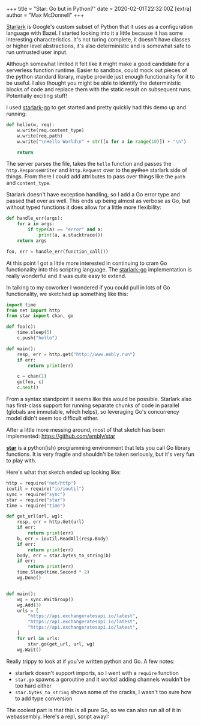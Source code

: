 +++
title = "Star: Go but in Python?"
date = 2020-02-01T22:32:00Z
[extra]
author = "Max McDonnell"
+++

[Starlark](https://github.com/bazelbuild/starlark) is Google's custom subset of Python that it uses as a configuration language with Bazel. I started looking into it a little because it has some interesting characteristics. It's not turing complete, it doesn't have classes or higher level abstractions, it's also deterministic and is somewhat safe to run untrusted user input.

Although somewhat limited it felt like it might make a good candidate for a serverless function runtime. Easier to sandbox, could mock out pieces of the python standard library, maybe provide just enough functionality for it to be useful. I also thought you might be able to identify the deterministic blocks of code and replace them with the static result on subsequent runs. Potentially exciting stuff!

I used [starlark-go](https://github.com/google/starlark-go) to get started and pretty quickly had this demo up and running:

```python
def hello(w, req):
    w.write(req.content_type)
    w.write(req.path)
    w.write("\nHello World\n" + str([x for x in range(10)]) + "\n")

    return
```
The server parses the file, takes the `hello` function and passes the `http.ResponseWriter` and `http.Request` over to the ~~python~~ starlark side of things. From there I could add attributes to pass over things like the `path` and `content_type`.

Starlark doesn't have exception handling, so I add a Go error type and passed that over as well. This ends up being almost as verbose as Go, but without typed functions it does allow for a little more flexibility:
```python
def handle_err(args):
    for a in args:
        if type(a) == "error" and a:
            print(a, a.stacktrace())
    return args

foo, err = handle_err(function_call())
```

At this point I got a little more interested in continuing to cram Go functionality into this scripting language. The [starlark-go](https://github.com/google/starlark-go) implementation is really wonderful and it was quite easy to extend.

In talking to my coworker I wondered if you could pull in lots of Go functionality, we sketched up something like this:

```python
import time
from net import http
from star import chan, go

def foo(c):
    time.sleep(5)
    c.push("hello")

def main():
    resp, err = http.get("http://www.embly.run")
    if err:
        return print(err)

    c = chan(1)
    go(foo, c)
    c.next()
```

From a syntax standpoint it seems like this would be possible. Starlark also has first-class support for running separate chunks of code in parallel (globals are immutable, which helps), so leveraging Go's concurrency model didn't seem too difficult either.

After a little more messing around, most of that sketch has been implemented: https://github.com/embly/star

[**star**](https://github.com/embly/star) is a python(ish) programming environment that lets you call Go library functions. It is very fragile and shouldn't be taken seriously, but it's very fun to play with.

Here's what that sketch ended up looking like:

```python
http = require("net/http")
ioutil = require("io/ioutil")
sync = require("sync")
star = require("star")
time = require("time")

def get_url(url, wg):
    resp, err = http.Get(url)
    if err:
        return print(err)
    b, err = ioutil.ReadAll(resp.Body)
    if err:
        return print(err)
    body, err = star.bytes_to_string(b)
    if err:
        return print(err)
    time.Sleep(time.Second * 2)
    wg.Done()


def main():
    wg = sync.WaitGroup()
    wg.Add(3)
    urls = [
        "https://api.exchangeratesapi.io/latest",
        "https://api.exchangeratesapi.io/latest",
        "https://api.exchangeratesapi.io/latest",
    ]
    for url in urls:
        star.go(get_url, url, wg)
    wg.Wait()
```

Really trippy to look at if you've written python and Go. A few notes:
 -  starlark doesn't support imports, so I went with a `require` function
 - `star.go` spawns a goroutine and it works! adding channels wouldn't be too hard either
 -  `star.bytes_to_string` shows some of the cracks, I wasn't too sure how to add type conversion


The coolest part is that this is all pure Go, so we can also run all of it in webassembly. Here's a repl, script away!:
